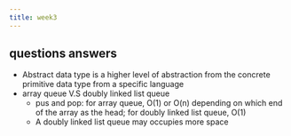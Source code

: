 ```yaml
---
title: week3
---
```


## questions answers
- Abstract data type is a higher level of abstraction from the concrete primitive data type from a specific language
- array queue V.S doubly linked list queue
  - pus and pop: for array queue, O(1) or O(n) depending on which end of the array as the head; for doubly linked list queue, O(1)
  - A doubly linked list queue may occupies more space
##
